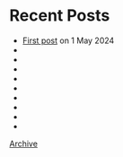 # Recent Posts

* [First post](_/posts/2024-05-01-FirstPost.md) on 1 May 2024
* 
* 
* 
* 
* 
* 
* 
* 
* 

[Archive](archive.md)
